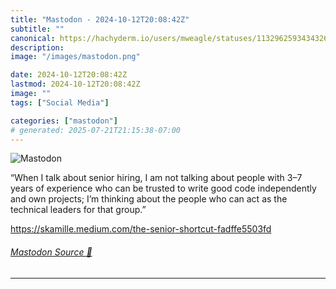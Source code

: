 ```yaml
---
title: "Mastodon - 2024-10-12T20:08:42Z"
subtitle: ""
canonical: https://hachyderm.io/users/mweagle/statuses/113296259343432633
description:
image: "/images/mastodon.png"

date: 2024-10-12T20:08:42Z
lastmod: 2024-10-12T20:08:42Z
image: ""
tags: ["Social Media"]

categories: ["mastodon"]
# generated: 2025-07-21T21:15:38-07:00
---
```

![Mastodon](/images/mastodon.png)

<p>“When I talk about senior hiring, I am not talking about people with 3–7 years of experience who can be trusted to write good code independently and own projects; I’m thinking about the people who can act as the technical leaders for that group.”</p><p><a href="https://skamille.medium.com/the-senior-shortcut-fadffe5503fd" target="_blank" rel="nofollow noopener noreferrer" translate="no"><span class="invisible">https://</span><span class="ellipsis">skamille.medium.com/the-senior</span><span class="invisible">-shortcut-fadffe5503fd</span></a></p>


###### [Mastodon Source 🐘](https://hachyderm.io/@mweagle/113296259343432633)

___
